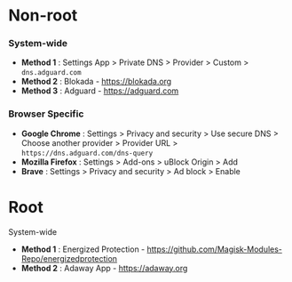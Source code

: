 # Non-root

### System-wide
* **Method 1** : Settings App > Private DNS > Provider > Custom > 
`dns.adguard.com`
* **Method 2** : Blokada - https://blokada.org
* **Method 3** : Adguard - https://adguard.com

### Browser Specific
* **Google Chrome** : Settings > Privacy and security > Use secure DNS > Choose another provider > Provider URL > `https://dns.adguard.com/dns-query`
* **Mozilla Firefox** : Settings > Add-ons > uBlock Origin > Add
* **Brave** : Settings > Privacy and security > Ad block > Enable

# Root
System-wide
* **Method 1** : Energized Protection - https://github.com/Magisk-Modules-Repo/energizedprotection
* **Method 2** : Adaway App - https://adaway.org
